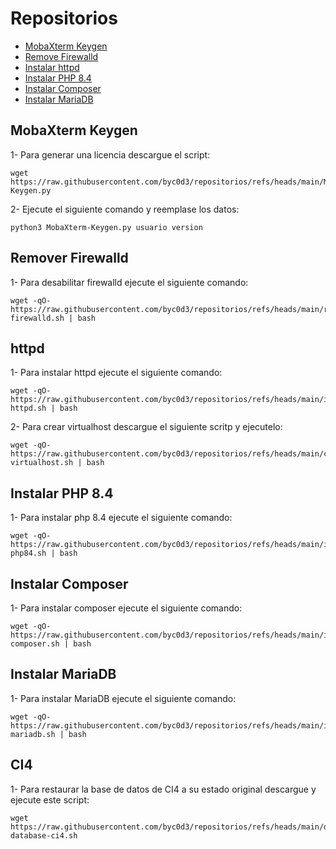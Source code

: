 # Repositorios

- [MobaXterm Keygen](#MobaXterm-Keygen)
- [Remove Firewalld](#Remove-Firewalld)
- [Instalar httpd](#Instalar-httpd)
- [Instalar PHP 8.4](#Instalar-PHP-84)
- [Instalar Composer](#Instalar-Compose)
- [Instalar MariaDB](#Instalar-MariaDB)

## MobaXterm Keygen

1- Para generar una licencia descargue el script:

```
wget https://raw.githubusercontent.com/byc0d3/repositorios/refs/heads/main/MobaXterm-Keygen.py
```

2- Ejecute el siguiente comando y reemplase los datos:

```
python3 MobaXterm-Keygen.py usuario version
```

## Remover Firewalld

1- Para desabilitar firewalld ejecute el siguiente comando:

```
wget -qO- https://raw.githubusercontent.com/byc0d3/repositorios/refs/heads/main/remove-firewalld.sh | bash
```

## httpd

1- Para instalar httpd ejecute el siguiente comando:

```
wget -qO- https://raw.githubusercontent.com/byc0d3/repositorios/refs/heads/main/install-httpd.sh | bash
```

2- Para crear virtualhost descargue el siguiente scritp y ejecutelo:

```
wget -qO- https://raw.githubusercontent.com/byc0d3/repositorios/refs/heads/main/crear-virtualhost.sh | bash
```

## Instalar PHP 8.4

1- Para instalar php 8.4 ejecute el siguiente comando:

```
wget -qO- https://raw.githubusercontent.com/byc0d3/repositorios/refs/heads/main/install-php84.sh | bash
```

## Instalar Composer

1- Para instalar composer ejecute el siguiente comando:

```
wget -qO- https://raw.githubusercontent.com/byc0d3/repositorios/refs/heads/main/install-composer.sh | bash
```

## Instalar MariaDB

1- Para instalar MariaDB ejecute el siguiente comando:

```
wget -qO- https://raw.githubusercontent.com/byc0d3/repositorios/refs/heads/main/install-mariadb.sh | bash
```

## CI4

1- Para restaurar la base de datos de CI4 a su estado original descargue y ejecute este script:

```
wget https://raw.githubusercontent.com/byc0d3/repositorios/refs/heads/main/drop-database-ci4.sh
```

